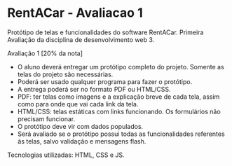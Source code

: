 # RentACar - Avaliacao 1
Protótipo de telas e funcionalidades do software RentACar.
Primeira Avaliação da disciplina de desenvolvimento web 3.

Avaliação 1 [20% da nota]
- O aluno deverá entregar um protótipo completo do projeto. Somente as telas do projeto são necessárias.
- Poderá ser usado qualquer programa para fazer o protótipo.
- A entrega poderá ser no formato PDF ou HTML/CSS.
- PDF: ter telas como imagens e a explicação breve de cada tela, assim como para onde que vai cada link da tela.
- HTML/CSS: telas estáticas com links funcionando. Os formulários não precisam funcionar.
- O protótipo deve vir com dados populados.
- Será avaliado se o protótipo possui todas as funcionalidades referentes às telas, salvo validação e mensagens flash.


Tecnologias utilizadas:
HTML, CSS e JS. 
